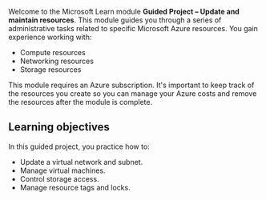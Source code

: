 Welcome to the Microsoft Learn module **Guided Project – Update and maintain resources**. This module guides you through a series of administrative tasks related to specific Microsoft Azure resources. You gain experience working with:
* Compute resources
* Networking resources
* Storage resources

This module requires an Azure subscription. It's important to keep track of the resources you create so you can manage your Azure costs and remove the resources after the module is complete.

## Learning objectives
In this guided project, you practice how to:
* Update a virtual network and subnet.
* Manage virtual machines.
* Control storage access.
* Manage resource tags and locks.